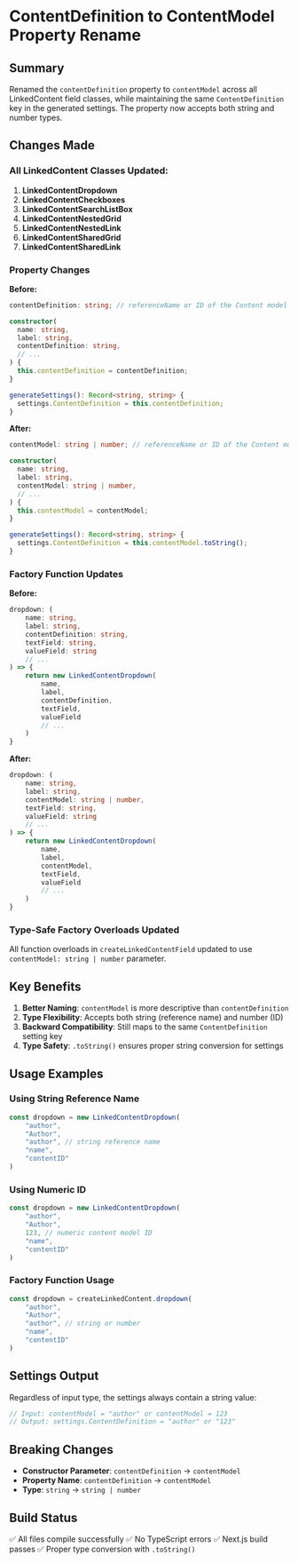 # ContentDefinition to ContentModel Property Rename

## Summary

Renamed the `contentDefinition` property to `contentModel` across all LinkedContent field classes, while maintaining the same `ContentDefinition` key in the generated settings. The property now accepts both string and number types.

## Changes Made

### All LinkedContent Classes Updated:

1. **LinkedContentDropdown**
2. **LinkedContentCheckboxes**
3. **LinkedContentSearchListBox**
4. **LinkedContentNestedGrid**
5. **LinkedContentNestedLink**
6. **LinkedContentSharedGrid**
7. **LinkedContentSharedLink**

### Property Changes

**Before:**

```typescript
contentDefinition: string; // referenceName or ID of the Content model to link to

constructor(
  name: string,
  label: string,
  contentDefinition: string,
  // ...
) {
  this.contentDefinition = contentDefinition;
}

generateSettings(): Record<string, string> {
  settings.ContentDefinition = this.contentDefinition;
}
```

**After:**

```typescript
contentModel: string | number; // referenceName or ID of the Content model to link to

constructor(
  name: string,
  label: string,
  contentModel: string | number,
  // ...
) {
  this.contentModel = contentModel;
}

generateSettings(): Record<string, string> {
  settings.ContentDefinition = this.contentModel.toString();
}
```

### Factory Function Updates

**Before:**

```typescript
dropdown: (
	name: string,
	label: string,
	contentDefinition: string,
	textField: string,
	valueField: string
	// ...
) => {
	return new LinkedContentDropdown(
		name,
		label,
		contentDefinition,
		textField,
		valueField
		// ...
	)
}
```

**After:**

```typescript
dropdown: (
	name: string,
	label: string,
	contentModel: string | number,
	textField: string,
	valueField: string
	// ...
) => {
	return new LinkedContentDropdown(
		name,
		label,
		contentModel,
		textField,
		valueField
		// ...
	)
}
```

### Type-Safe Factory Overloads Updated

All function overloads in `createLinkedContentField` updated to use `contentModel: string | number` parameter.

## Key Benefits

1. **Better Naming**: `contentModel` is more descriptive than `contentDefinition`
2. **Type Flexibility**: Accepts both string (reference name) and number (ID)
3. **Backward Compatibility**: Still maps to the same `ContentDefinition` setting key
4. **Type Safety**: `.toString()` ensures proper string conversion for settings

## Usage Examples

### Using String Reference Name

```typescript
const dropdown = new LinkedContentDropdown(
	"author",
	"Author",
	"author", // string reference name
	"name",
	"contentID"
)
```

### Using Numeric ID

```typescript
const dropdown = new LinkedContentDropdown(
	"author",
	"Author",
	123, // numeric content model ID
	"name",
	"contentID"
)
```

### Factory Function Usage

```typescript
const dropdown = createLinkedContent.dropdown(
	"author",
	"Author",
	"author", // string or number
	"name",
	"contentID"
)
```

## Settings Output

Regardless of input type, the settings always contain a string value:

```typescript
// Input: contentModel = "author" or contentModel = 123
// Output: settings.ContentDefinition = "author" or "123"
```

## Breaking Changes

- **Constructor Parameter**: `contentDefinition` → `contentModel`
- **Property Name**: `contentDefinition` → `contentModel`
- **Type**: `string` → `string | number`

## Build Status

✅ All files compile successfully
✅ No TypeScript errors
✅ Next.js build passes
✅ Proper type conversion with `.toString()`
